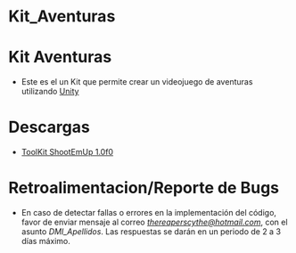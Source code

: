 # Kit_Aventuras

 
 # Kit Aventuras

- Este es el un  Kit que permite crear un videojuego de aventuras utilizando [Unity](https://unity.com/es)

# Descargas

- [ToolKit ShootEmUp 1.0f0](https://raw.githubusercontent.com/TheReaperScythe/Kit_Aventuras/master/Versiones/ToolKit_Aventuras_1_0f0.unitypackage)

# Retroalimentacion/Reporte de Bugs

- En caso de detectar fallas o errores en la implementación del código, favor de enviar mensaje al correo *thereaperscythe@hotmail.com*, con el asunto *DMI_Apellidos*. Las respuestas se darán en un periodo de 2 a 3 días máximo.
